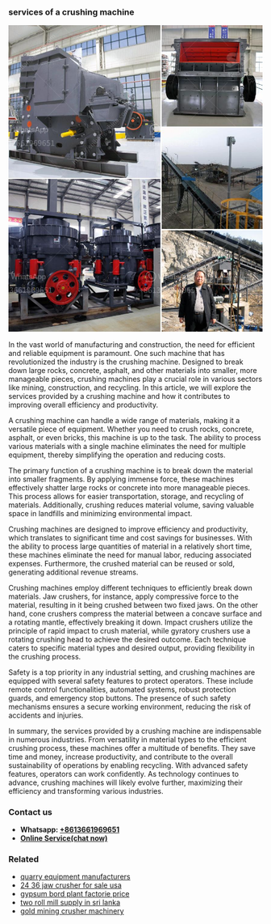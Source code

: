 <h3>services of a crushing machine</h3><img src='1704857050.jpg' alt=''><p>In the vast world of manufacturing and construction, the need for efficient and reliable equipment is paramount. One such machine that has revolutionized the industry is the crushing machine. Designed to break down large rocks, concrete, asphalt, and other materials into smaller, more manageable pieces, crushing machines play a crucial role in various sectors like mining, construction, and recycling. In this article, we will explore the services provided by a crushing machine and how it contributes to improving overall efficiency and productivity.</p><p>A crushing machine can handle a wide range of materials, making it a versatile piece of equipment. Whether you need to crush rocks, concrete, asphalt, or even bricks, this machine is up to the task. The ability to process various materials with a single machine eliminates the need for multiple equipment, thereby simplifying the operation and reducing costs.</p><p>The primary function of a crushing machine is to break down the material into smaller fragments. By applying immense force, these machines effectively shatter large rocks or concrete into more manageable pieces. This process allows for easier transportation, storage, and recycling of materials. Additionally, crushing reduces material volume, saving valuable space in landfills and minimizing environmental impact.</p><p>Crushing machines are designed to improve efficiency and productivity, which translates to significant time and cost savings for businesses. With the ability to process large quantities of material in a relatively short time, these machines eliminate the need for manual labor, reducing associated expenses. Furthermore, the crushed material can be reused or sold, generating additional revenue streams.</p><p>Crushing machines employ different techniques to efficiently break down materials. Jaw crushers, for instance, apply compressive force to the material, resulting in it being crushed between two fixed jaws. On the other hand, cone crushers compress the material between a concave surface and a rotating mantle, effectively breaking it down. Impact crushers utilize the principle of rapid impact to crush material, while gyratory crushers use a rotating crushing head to achieve the desired outcome. Each technique caters to specific material types and desired output, providing flexibility in the crushing process.</p><p>Safety is a top priority in any industrial setting, and crushing machines are equipped with several safety features to protect operators. These include remote control functionalities, automated systems, robust protection guards, and emergency stop buttons. The presence of such safety mechanisms ensures a secure working environment, reducing the risk of accidents and injuries.</p><p>In summary, the services provided by a crushing machine are indispensable in numerous industries. From versatility in material types to the efficient crushing process, these machines offer a multitude of benefits. They save time and money, increase productivity, and contribute to the overall sustainability of operations by enabling recycling. With advanced safety features, operators can work confidently. As technology continues to advance, crushing machines will likely evolve further, maximizing their efficiency and transforming various industries.</p><h3>Contact us</h3><ul><li><strong>Whatsapp:&nbsp;<a href="https://wa.me/8613661969651">+8613661969651</a></strong></li><li><a href="https://swt.shibang-china.com/?git&amp;zhl&amp;services of a crushing machine"><strong>Online Service(chat now)</strong></a></li></ul><h3>Related</h3><ul><li><a href='quarry equipment manufacturers.md'>quarry equipment manufacturers</a></li><li><a href='24 36 jaw crusher for sale usa.md'>24 36 jaw crusher for sale usa</a></li><li><a href='gypsum bord plant factorie price.md'>gypsum bord plant factorie price</a></li><li><a href='two roll mill supply in sri lanka.md'>two roll mill supply in sri lanka</a></li><li><a href='gold mining crusher machinery.md'>gold mining crusher machinery</a></li></ul>